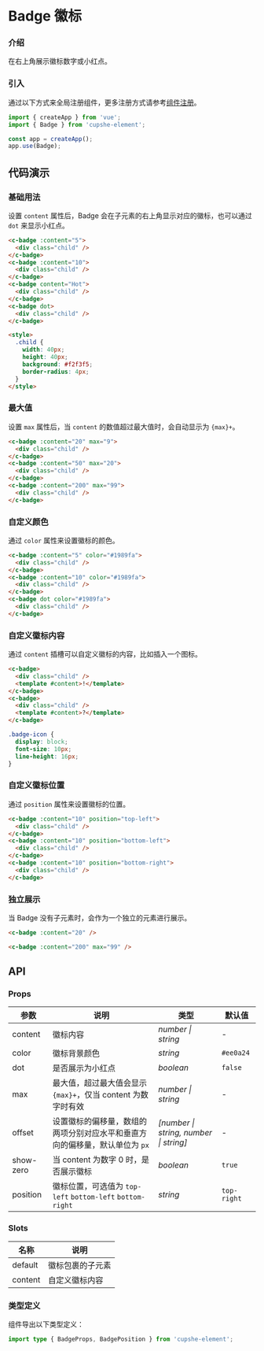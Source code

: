 # Badge 徽标

### 介绍

在右上角展示徽标数字或小红点。

### 引入

通过以下方式来全局注册组件，更多注册方式请参考[组件注册](#/advanced-usage#zu-jian-zhu-ce)。

```js
import { createApp } from 'vue';
import { Badge } from 'cupshe-element';

const app = createApp();
app.use(Badge);
```

## 代码演示

### 基础用法

设置 `content` 属性后，Badge 会在子元素的右上角显示对应的徽标，也可以通过 `dot` 来显示小红点。

```html
<c-badge :content="5">
  <div class="child" />
</c-badge>
<c-badge :content="10">
  <div class="child" />
</c-badge>
<c-badge content="Hot">
  <div class="child" />
</c-badge>
<c-badge dot>
  <div class="child" />
</c-badge>

<style>
  .child {
    width: 40px;
    height: 40px;
    background: #f2f3f5;
    border-radius: 4px;
  }
</style>
```

### 最大值

设置 `max` 属性后，当 `content` 的数值超过最大值时，会自动显示为 `{max}+`。

```html
<c-badge :content="20" max="9">
  <div class="child" />
</c-badge>
<c-badge :content="50" max="20">
  <div class="child" />
</c-badge>
<c-badge :content="200" max="99">
  <div class="child" />
</c-badge>
```

### 自定义颜色

通过 `color` 属性来设置徽标的颜色。

```html
<c-badge :content="5" color="#1989fa">
  <div class="child" />
</c-badge>
<c-badge :content="10" color="#1989fa">
  <div class="child" />
</c-badge>
<c-badge dot color="#1989fa">
  <div class="child" />
</c-badge>
```

### 自定义徽标内容

通过 `content` 插槽可以自定义徽标的内容，比如插入一个图标。

```html
<c-badge>
  <div class="child" />
  <template #content>!</template>
</c-badge>
<c-badge>
  <div class="child" />
  <template #content>?</template>
</c-badge>
```

```css
.badge-icon {
  display: block;
  font-size: 10px;
  line-height: 16px;
}
```

### 自定义徽标位置

通过 `position` 属性来设置徽标的位置。

```html
<c-badge :content="10" position="top-left">
  <div class="child" />
</c-badge>
<c-badge :content="10" position="bottom-left">
  <div class="child" />
</c-badge>
<c-badge :content="10" position="bottom-right">
  <div class="child" />
</c-badge>
```

### 独立展示

当 Badge 没有子元素时，会作为一个独立的元素进行展示。

```html
<c-badge :content="20" />

<c-badge :content="200" max="99" />
```

## API

### Props

| 参数      | 说明                                                                        | 类型                                   | 默认值      |
| --------- | --------------------------------------------------------------------------- | -------------------------------------- | ----------- |
| content   | 徽标内容                                                                    | _number \| string_                     | -           |
| color     | 徽标背景颜色                                                                | _string_                               | `#ee0a24`   |
| dot       | 是否展示为小红点                                                            | _boolean_                              | `false`     |
| max       | 最大值，超过最大值会显示 `{max}+`，仅当 content 为数字时有效                | _number \| string_                     | -           |
| offset    | 设置徽标的偏移量，数组的两项分别对应水平和垂直方向的偏移量，默认单位为 `px` | _[number \| string, number \| string]_ | -           |
| show-zero | 当 content 为数字 0 时，是否展示徽标                                        | _boolean_                              | `true`      |
| position  | 徽标位置，可选值为 `top-left` `bottom-left` `bottom-right`                  | _string_                               | `top-right` |

### Slots

| 名称    | 说明             |
| ------- | ---------------- |
| default | 徽标包裹的子元素 |
| content | 自定义徽标内容   |

### 类型定义

组件导出以下类型定义：

```ts
import type { BadgeProps, BadgePosition } from 'cupshe-element';
```
